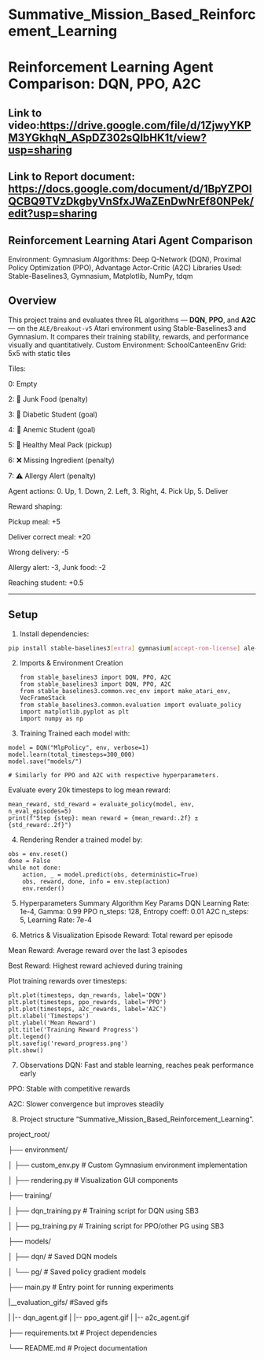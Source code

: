 # Summative_Mission_Based_Reinforcement_Learning
# Reinforcement Learning Agent Comparison: DQN, PPO, A2C

## Link to video:https://drive.google.com/file/d/1ZjwyYKPM3YGkhqN_ASpDZ302sQlbHK1t/view?usp=sharing


## Link to Report document: https://docs.google.com/document/d/1BpYZPOlQCBQ9TVzDkgbyVnSfxJWaZEnDwNrEf80NPek/edit?usp=sharing



## Reinforcement Learning Atari Agent Comparison
Environment:  Gymnasium
Algorithms: Deep Q-Network (DQN), Proximal Policy Optimization (PPO), Advantage Actor-Critic (A2C)
Libraries Used: Stable-Baselines3, Gymnasium, Matplotlib, NumPy, tdqm

## Overview
This project trains and evaluates three RL algorithms — **DQN**, **PPO**, and **A2C** — on the `ALE/Breakout-v5` Atari environment using Stable-Baselines3 and Gymnasium. It compares their training stability, rewards, and performance visually and quantitatively.
Custom Environment: SchoolCanteenEnv
Grid: 5x5 with static tiles

Tiles:

0: Empty

2: 🍩 Junk Food (penalty)

3: 🧒 Diabetic Student (goal)

4: 🧒 Anemic Student (goal)

5: 🍎 Healthy Meal Pack (pickup)

6: ❌ Missing Ingredient (penalty)

7: ⚠️ Allergy Alert (penalty)

Agent actions:
0. Up, 1. Down, 2. Left, 3. Right, 4. Pick Up, 5. Deliver

Reward shaping:

Pickup meal: +5

Deliver correct meal: +20

Wrong delivery: -5

Allergy alert: -3, Junk food: -2

Reaching student: +0.5

---

## Setup

1. Install dependencies:
```bash
pip install stable-baselines3[extra] gymnasium[accept-rom-license] ale-py matplotlib numpy
```
2. Imports & Environment Creation
   ```
   from stable_baselines3 import DQN, PPO, A2C
   from stable_baselines3 import DQN, PPO, A2C
   from stable_baselines3.common.vec_env import make_atari_env, VecFrameStack
   from stable_baselines3.common.evaluation import evaluate_policy
   import matplotlib.pyplot as plt
   import numpy as np
3. Training
Trained each model with:
```
model = DQN("MlpPolicy", env, verbose=1)
model.learn(total_timesteps=300_000)
model.save("models/")

# Similarly for PPO and A2C with respective hyperparameters.
```
Evaluate every 20k timesteps to log mean reward:
```
mean_reward, std_reward = evaluate_policy(model, env, n_eval_episodes=5)
print(f"Step {step}: mean reward = {mean_reward:.2f} ± {std_reward:.2f}")
```
4. Rendering
Render a trained model by:
```
obs = env.reset()
done = False
while not done:
    action, _ = model.predict(obs, deterministic=True)
    obs, reward, done, info = env.step(action)
    env.render()
```
5. Hyperparameters Summary
Algorithm	         Key                       Params
DQN	            Learning Rate: 1e-4,          Gamma: 0.99
PPO	            n_steps: 128,                 Entropy coeff: 0.01
A2C	            n_steps: 5,                   Learning Rate: 7e-4

6. Metrics & Visualization
Episode Reward: Total reward per episode

Mean Reward: Average reward over the last 3 episodes

Best Reward: Highest reward achieved during training

Plot training rewards over timesteps:
```
plt.plot(timesteps, dqn_rewards, label='DQN')
plt.plot(timesteps, ppo_rewards, label='PPO')
plt.plot(timesteps, a2c_rewards, label='A2C')
plt.xlabel('Timesteps')
plt.ylabel('Mean Reward')
plt.title('Training Reward Progress')
plt.legend()
plt.savefig('reward_progress.png')
plt.show()
```
7. Observations
DQN: Fast and stable learning, reaches peak performance early

PPO: Stable with competitive rewards

A2C: Slower convergence but improves steadily

8. Project structure
   “Summative_Mission_Based_Reinforcement_Learning”.

project_root/

├── environment/

│   ├── custom_env.py            # Custom Gymnasium environment implementation

│   ├── rendering.py             # Visualization GUI components

├── training/

│   ├── dqn_training.py          # Training script for DQN using SB3

│   ├── pg_training.py           # Training script for PPO/other PG using SB3

├── models/

│   ├── dqn/                     # Saved DQN models

│   └── pg/                      # Saved policy gradient models

├── main.py                      # Entry point for running experiments

|__evaluation_gifs/              #Saved gifs 

|   |-- dqn_agent.gif
|   |-- ppo_agent.gif
|   |-- a2c_agent.gif

├── requirements.txt             # Project dependencies

└── README.md                    # Project documentation




